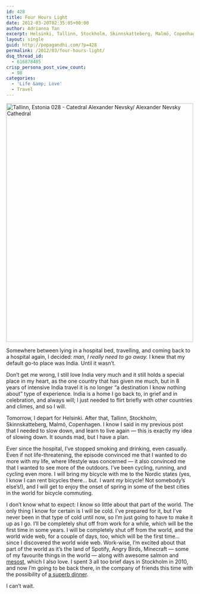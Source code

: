 ```yaml
---
id: 428
title: Four Hours Light
date: 2012-03-20T02:35:05+00:00
author: Adrianna Tan
excerpt: Helsinki, Tallinn, Stockholm, Skinnskatteberg, Malmö, Copenhagen. Once in a while, I enjoy diving deep into places I know nothing about. I have a good feeling about this trip. (Also, is this the start of real-time travel blogging for me?)
layout: single
guid: http://popagandhi.com/?p=428
permalink: /2012/03/four-hours-light/
dsq_thread_id:
  - 616878485
crisp_persona_post_view_count:
  - 98
categories:
  - 'Life &amp; Love'
  - Travel
---
```

[<img src="http://farm4.staticflickr.com/3119/2557851057_629a2af58b_z.jpg" width="502" height="640" alt="Tallinn, Estonia 028 - Catedral Alexander Nevsky/ Alexander Nevsky Cathedral" />](http://www.flickr.com/photos/claudio_ar/2557851057/ "Tallinn, Estonia 028 - Catedral Alexander Nevsky/ Alexander Nevsky Cathedral by Claudio.Ar, on Flickr")

Somewhere between lying in a hospital bed, travelling, and coming back to a hospital again, I decided: _man, I really need to go away._ I knew that my default go-to place was India. Until it wasn&#8217;t.

Don&#8217;t get me wrong, I still love India very much and it still holds a special place in my heart, as the one country that has given me much, but in 8 years of intensive India travel it is no longer &#8220;a destination I know nothing about&#8221; type of experience. India is a home I go back to, in grief and in celebration, and always will; I just needed to flirt briefly with other countries and climes, and so I will.

Tomorrow, I depart for Helsinki. After that, Tallinn, Stockholm, Skinnskatteberg, Malmö, Copenhagen. I know I said in my previous post that I needed to slow down, and learn to live again — this is exactly my idea of slowing down. It sounds mad, but I have a plan.

Ever since the hospital, I&#8217;ve stopped smoking and drinking, even casually. Even if not life-threatening, the episode convinced me that I wanted to do more with my life, where lifestyle was concerned — it also convinced me that I wanted to see more of the outdoors. I&#8217;ve been cycling, running, and cycling even more. I will bring my bicycle with me to the Nordic states (yes, I know I can rent bicycles there… but. I want _my_ bicycle! Not somebody&#8217;s else&#8217;s!), and I will get to enjoy the onset of spring in some of the best cities in the world for bicycle commuting.

I don&#8217;t know what to expect: I know so little about that part of the world. The only thing I know for certain is I will be cold. I&#8217;ve prepared for it, but I&#8217;ve never been in that type of cold until now, so I&#8217;m just going to have to make it up as I go. I&#8217;ll be completely shut off from work for a while, which will be the first time in some years. I will be completely shut off from the world, and the world wide web, for a couple of days, too, which will be the first time… since I discovered the world wide web. Work-wise, I&#8217;m excited about that part of the world as it&#8217;s the land of Spotify, Angry Birds, Minecraft — some of my favourite things in the world — along with awesome salmon and [mesost](http://en.wikipedia.org/wiki/Brunost), which I also love. I spent 3 all too brief days in Stockholm in 2010, and now I&#8217;m going to be back there, in the company of friends this time with the possibility of [a superb dinner](http://www.frantzen-lindeberg.com/en).

I can&#8217;t wait.
